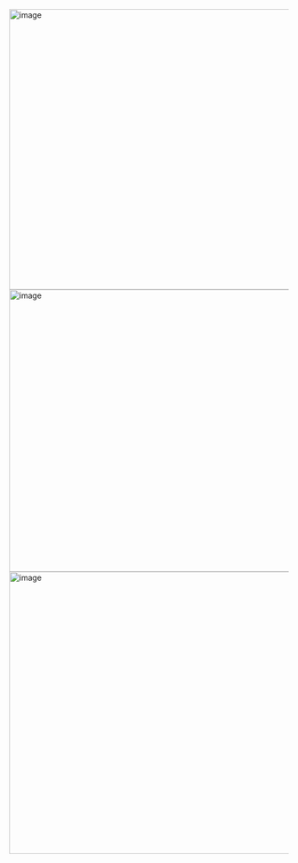 <img width="506" alt="image" src="https://github.com/user-attachments/assets/8de8ee6f-4c83-4a98-840c-402d3a1ee2ad">
<img width="509" alt="image" src="https://github.com/user-attachments/assets/1bf9346a-ea75-4e05-8a24-009bc2af446b">
<img width="509" alt="image" src="https://github.com/user-attachments/assets/4bd186b7-c962-45a7-a1ec-d387ccd24c94">

